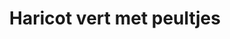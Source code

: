 ---
index: 32
title: Haricot vert met peultjes
slugify: haricot-vert-met-peultjes
product: haricot verts
book: The cookbook
page: 50
dish: aside
tags:
- hariscots verts
- sperziebonen
sub:
-
fresh:
  - item:
    quantity:
    unit:
stock:
  - item:
    quantity:
    unit:
basic:
-
directions:
-
info:
source:
    title:
    url: 
---